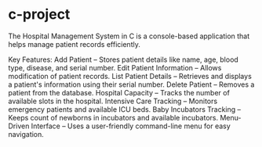 # c-project
The Hospital Management System in C is a console-based application that helps manage patient records efficiently.

Key Features:
Add Patient – Stores patient details like name, age, blood type, disease, and serial number.
Edit Patient Information – Allows modification of patient records.
List Patient Details – Retrieves and displays a patient's information using their serial number.
Delete Patient – Removes a patient from the database.
Hospital Capacity – Tracks the number of available slots in the hospital.
Intensive Care Tracking – Monitors emergency patients and available ICU beds.
Baby Incubators Tracking – Keeps count of newborns in incubators and available incubators.
Menu-Driven Interface – Uses a user-friendly command-line menu for easy navigation.
